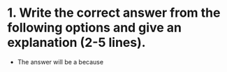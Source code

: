 # 1. Write the correct answer from the following options and give an explanation (2-5 lines).

- The answer will be a because
